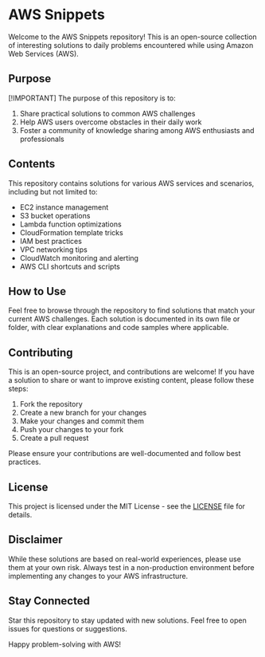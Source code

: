 
# AWS Snippets

Welcome to the AWS Snippets repository! This is an open-source collection of interesting solutions to daily problems encountered while using Amazon Web Services (AWS).

## Purpose
[!IMPORTANT]
The purpose of this repository is to:

1. Share practical solutions to common AWS challenges
2. Help AWS users overcome obstacles in their daily work
3. Foster a community of knowledge sharing among AWS enthusiasts and professionals

## Contents

This repository contains solutions for various AWS services and scenarios, including but not limited to:

- EC2 instance management
- S3 bucket operations
- Lambda function optimizations
- CloudFormation template tricks
- IAM best practices
- VPC networking tips
- CloudWatch monitoring and alerting
- AWS CLI shortcuts and scripts

## How to Use

Feel free to browse through the repository to find solutions that match your current AWS challenges. Each solution is documented in its own file or folder, with clear explanations and code samples where applicable.

## Contributing

This is an open-source project, and contributions are welcome! If you have a solution to share or want to improve existing content, please follow these steps:

1. Fork the repository
2. Create a new branch for your changes
3. Make your changes and commit them
4. Push your changes to your fork
5. Create a pull request

Please ensure your contributions are well-documented and follow best practices.

## License

This project is licensed under the MIT License - see the [LICENSE](LICENSE) file for details.

## Disclaimer

While these solutions are based on real-world experiences, please use them at your own risk. Always test in a non-production environment before implementing any changes to your AWS infrastructure.

## Stay Connected

Star this repository to stay updated with new solutions. Feel free to open issues for questions or suggestions.

Happy problem-solving with AWS!
